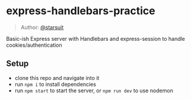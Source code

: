 # express-handlebars-practice

> Author: [@starsuit](https://github.com/starsuit)

Basic-ish Express server with Handlebars and express-session to handle cookies/authentication

## Setup

- clone this repo and navigate into it
- run `npm i` to install dependencies
- run `npm start` to start the server, or `npm run dev` to use nodemon
